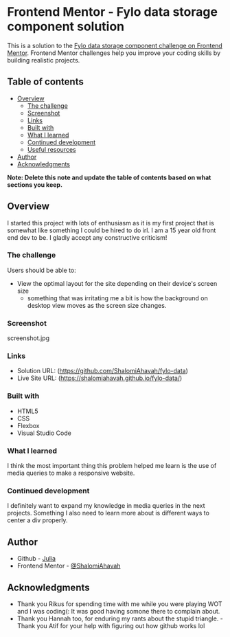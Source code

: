 # Frontend Mentor - Fylo data storage component solution

This is a solution to the [Fylo data storage component challenge on Frontend Mentor](https://www.frontendmentor.io/challenges/fylo-data-storage-component-1dZPRbV5n). Frontend Mentor challenges help you improve your coding skills by building realistic projects. 

## Table of contents

- [Overview](#overview)
  - [The challenge](#the-challenge)
  - [Screenshot](#screenshot)
  - [Links](#links)
  - [Built with](#built-with)
  - [What I learned](#what-i-learned)
  - [Continued development](#continued-development)
  - [Useful resources](#useful-resources)
- [Author](#author)
- [Acknowledgments](#acknowledgments)

**Note: Delete this note and update the table of contents based on what sections you keep.**

## Overview
I started this project with lots of enthusiasm as it is my first project that is somewhat like something I could be hired to do irl.
I am a 15 year old front end dev to be. I gladly accept any constructive criticism!

### The challenge

Users should be able to:

- View the optimal layout for the site depending on their device's screen size
  * something that was irritating me a bit is how the background on desktop view moves as the screen size changes.

### Screenshot
screenshot.jpg

### Links

- Solution URL: (https://github.com/ShalomiAhavah/fylo-data)
- Live Site URL: (https://shalomiahavah.github.io/fylo-data/)



### Built with

- HTML5
- CSS
- Flexbox
- Visual Studio Code


### What I learned

I think the most important thing this problem helped me learn is the use of media queries to make a responsive website.




### Continued development

I definitely want to expand my knowledge in media queries in the next projects. Something I also need to learn more about is different ways to center a div properly.




## Author

- Github - [Julia](https://github.com/ShalomiAhavah)
- Frontend Mentor - [@ShalomiAhavah](https://www.frontendmentor.io/profile/ShalomiAhavah)



## Acknowledgments
- Thank you Rikus for spending time with me while you were playing WOT and I was coding(: It was good having somone there to complain about.
- Thank you Hannah too, for enduring my rants about the stupid triangle.
-Thank you Atif for your help with figuring out how github works lol
